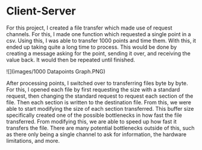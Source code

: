 # Client-Server
For this project, I created a file transfer which made use of request channels. For this, I made one
function which requested a single point in a csv. Using this, I was able to transfer 1000 points and time
them. With this, it ended up taking quite a long time to process. This would be done by creating a
message asking for the point, sending it over, and receiving the value back. It would then be repeated
until finished.

![](images/1000 Datapoints Graph.PNG)

After processing points, I switched over to transferring files byte by byte. For this, I opened each file
by first requesting the size with a standard request, then changing the standard request to request each
section of the file. Then each section is written to the destination file. From this, we were able to start
modifying the size of each section transferred. This buffer size specifically created one of the possible
bottlenecks in how fast the file transferred. From modifying this, we are able to speed up how fast it
transfers the file. There are many potential bottlenecks outside of this, such as there only being a single
channel to ask for information, the hardware limitations, and more.

